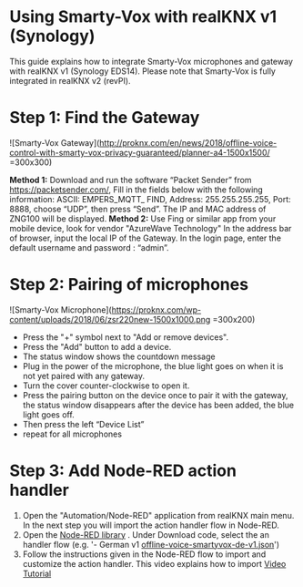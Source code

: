 # Using Smarty-Vox with realKNX v1 (Synology)

This guide explains how to integrate Smarty-Vox microphones and gateway with realKNX v1 (Synology EDS14). 
Please note that Smarty-Vox is fully integrated in realKNX v2 (revPI).

# Step 1: Find the Gateway
![Smarty-Vox Gateway](http://proknx.com/en/news/2018/offline-voice-control-with-smarty-vox-privacy-guaranteed/planner-a4-1500x1500/ =300x300)

**Method 1:** Download and run the software “Packet Sender” from https://packetsender.com/,
Fill in the fields below with the following information:
ASCII: EMPERS_MQTT_ FIND, Address: 255.255.255.255, Port: 8888, choose
“UDP”, then press “Send”.
The IP and MAC address of ZNG100 will be displayed.
**Method 2:** Use Fing or similar app from your mobile device, look for vendor "AzureWave Technology"
In the address bar of browser, input the local IP of the Gateway. In the login
page, enter the default username and password : “admin”.

# Step 2: Pairing of microphones 
![Smarty-Vox Microphone](https://proknx.com/wp-content/uploads/2018/06/zsr220new-1500x1000.png =300x200)

 - Press the "+" symbol next to "Add or remove devices".
 - Press the "Add" button to add a device.
 - The status window shows the countdown message
 - Plug in the power of the microphone,  the blue light goes on when it is not yet paired with any gateway. 
- Turn the cover counter-clockwise to open it. 
- Press the pairing button on the device once to pair it with the gateway, the status window disappears after the device has been added, the blue light goes off.
- Then press the left “Device List”
- repeat for all microphones

# Step 3: Add Node-RED action handler
1.  Open the  "Automation/Node-RED"  application from realKNX main menu. In the next step you will import the action handler flow in Node-RED.
2.  Open the  [Node-RED library](https://proknx.com/en/node-red-app/#node-red+s:smartyvox) . Under Download code,  select the an handler flow (e.g. '-   German v1 [offline-voice-smartyvox-de-v1.json](https://raw.githubusercontent.com/proknx/node-red-lib/master/offline-voice-smartyvox-de-v1.json)')
3.  Follow the instructions given in the Node-RED flow to import and customize the action handler. This video explains how to import  [Video Tutorial](https://screencast-o-matic.com/watch/cFVT63oOVU)

<!--stackedit_data:
eyJoaXN0b3J5IjpbLTIyNDEyMjA2NCwtMzg2OTY5NTc5LDMzMT
c2MDI5OSw1Njg4MDQ4ODEsLTIyODA4NjQ2OV19
-->
